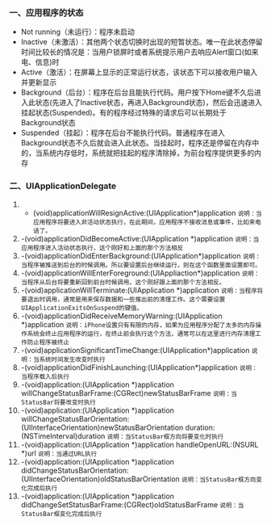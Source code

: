 ### 一、应用程序的状态

* Not running（未运行）：程序未启动
* Inactive（未激活）：其他两个状态切换时出现的短暂状态。唯一在此状态停留时间比较长的情况是：当用户锁屏时或者系统提示用户去响应Alert窗口(如来电、信息)时
* Active（激活）：在屏幕上显示的正常运行状态，该状态下可以接收用户输入并更新显示
* Background（后台）：程序在后台且能执行代码。用户按下Home键不久后进入此状态(先进入了Inactive状态，再进入Background状态)，然后会迅速进入挂起状态(Suspended)。有的程序经过特殊的请求后可以长期处于Background状态
* Suspended（挂起）：程序在后台不能执行代码。普通程序在进入Background状态不久后就会进入此状态。当挂起时，程序还是停留在内存中的，当系统内存低时，系统就把挂起的程序清除掉，为前台程序提供更多的内存

### 二、UIApplicationDelegate

1. - (void)applicationWillResignActive:(UIApplication*)application
`说明：当应用程序将要进入非活动状态执行，在此期间，应用程序不接收消息或事件，比如来电话了。`
2. -(void)applicationDidBecomeActive:(UIApplication *)application
`说明：当应用程序进入活动状态执行，这个刚好和上面的那个方法相反`
3. -(void)applicationDidEnterBackground:(UIApplication*)application
`说明：当程序被推送到后台的时候调用。所以要设置后台继续运行，则在这个函数里面设置即可。`
4. -(void)applicationWillEnterForeground:(UIAppliaction*)application
`说明：当程序从后台将要重新回到前台时候调用，这个刚好跟上面的那个方法相反。`
5. -(void)applicationWillTerminate:(UIApplication *)application
`说明：当程序将要退出时调用，通常是用来保存数据和一些推出前的清理工作。这个需要设置UIApplicationExitsOnSuspend的键值。`
6. -(void)applicationDidReceiveMemoryWarning:(UIApplication *)application
`说明：iPhone设置只有有限的内存，如果为应用程序分配了太多的内存操作系统会终止应用程序的运行，在终止前会执行这个方法，通常可以在这里进行内存清理工作防止程序被终止`
7. -(void)applicationSignificantTimeChange:(UIApplication*)application
`说明：当系统时间发生改变时执行`
8. -(void)applicationDidFinishLaunching:(UIApplication*)application
`说明：当程序载入后执行`
9. -(void)application:(UIApplication *)application willChangeStatusBarFrame:(CGRect)newStatusBarFrame
`说明：当StatusBar将要改变时执行`
10. -(void)application:(UIApplication *)application willChangeStatusBarOrientation:(UIInterfaceOrientation)newStatusBarOrientation duration:(NSTimeInterval)duration
`说明：当StatusBar框方向将要变化时执行`
11. -(void)application:(UIApplication *)application handleOpenURL:(NSURL *)url
`说明：当通过URL执行`
12. -(void)application:(UIApplication *)application didChangeStatusBarOrientation:(UIInterfaceOrientation)oldStatusBarOrientation
`说明：当StatusBar框方向变化完成后执行`
13. -(void)application:(UIApplication *)application didChangeSetStatusBarFrame:(CGRect)oldStatusBarFrame
`说明：当StatusBar框变化完成后执行`